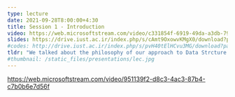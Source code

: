 ```yaml
---
type: lecture
date: 2021-09-28T8:00:00+4:30
title: Session 1 - Introduction
video: https://web.microsoftstream.com/video/c331854f-6919-49da-a3db-79e850a501ab
slides: https://drive.iust.ac.ir/index.php/s/cAmt9OxowvKMgX0/download?path=%2FSlides&files=S1.pdf
#codes: http://drive.iust.ac.ir/index.php/s/pvH40tElHCvu3MG/download?path=%2FCode&files=S1.zip
tldr: "We talked about the philosophy of our approach to Data Strcture and Algorithms, Flipped Classroom, organization of our course, ..."
#thumbnail: /static_files/presentations/lec.jpg
---
```

https://web.microsoftstream.com/video/951139f2-d8c3-4ac3-87b4-c7b0b6e7d56f